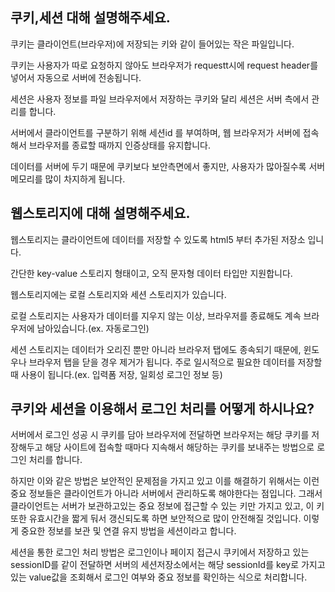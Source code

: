 ## 쿠키,세션 대해 설명해주세요.

쿠키는 클라이언트(브라우저)에 저장되는 키와 같이 들어있는 작은 파일입니다.

쿠키는 사용자가 따로 요청하지 않아도 브라우저가 requestt시에 request header를 넣어서 자동으로 서버에 전송됩니다.

세션은 사용자 정보를 파일 브라우저에서 저장하는 쿠키와 달리 세션은 서버 측에서 관리를 합니다.

서버에서 클라이언트를 구분하기 위해 세션id 를 부여하며, 웹 브라우저가 서버에 접속해서 브라우저를 종료할 때까지 인증상태를 유지합니다.

데이터를 서버에 두기 때문에 쿠키보다 보안측면에서 좋지만, 사용자가 많아질수록 서버 메모리를 많이 차지하게 됩니다.

## 웹스토리지에 대해 설명해주세요.

웹스토리지는 클라이언트에 데이터를 저장할 수 있도록 html5 부터 추가된 저장소 입니다.

간단한 key-value 스토리지 형태이고, 오직 문자형 데이터 타입만 지원합니다.

웹스토리지에는 로컬 스토리지와 세션 스토리지가 있습니다.

로컬 스토리지는 사용자가 데이터를 지우지 않는 이상, 브라우저를 종료해도 계속 브라우저에 남아있습니다.(ex. 자동로그인)

세션 스토리지는 데이터가 오리진 뿐만 아니라 브라우저 탭에도 종속되기 때문에, 윈도우나 브라우저 탭을 닫을 경우 제거가 됩니다. 주로 일시적으로 필요한 데이터를 저장할때 사용이 됩니다.(ex. 입력폼 저장, 일회성 로그인 정보 등)

## 쿠키와 세션을 이용해서 로그인 처리를 어떻게 하시나요?

서버에서 로그인 성공 시 쿠키를 담아 브라우저에 전달하면 브라우저는 해당 쿠키를 저장해두고 해당 사이트에 접속할 때마다 지속해서 해당하는 쿠키를 보내주는 방법으로 로그인 처리를 합니다.

하지만 이와 같은 방법은 보안적인 문제점을 가지고 있고 이를 해결하기 위해서는 이런 중요 정보들은 클라이언트가 아니라 서버에서 관리하도록 해야한다는 점입니다. 그래서 클라이언트는 서버가 보관하고있는 중요 정보에 접근할 수 있는 키만 가지고 있고, 이 키 또한 유효시간을 짧게 둬서 갱신되도록 하면 보안적으로 많이 안전해질 것입니다. 이렇게 중요한 정보를 보관 및 연결 유지 방법을 세션이라고 합니다.

세션을 통한 로그인 처리 방법은 로그인이나 페이지 접근시 쿠키에서 저장하고 있는 sessionID를 같이 전달하면 서버의 세션저장소에서는 해당 sessionId를 key로 가지고 있는 value값을 조회해서 로그인 여부와 중요 정보를 확인하는 식으로 처리합니다.
